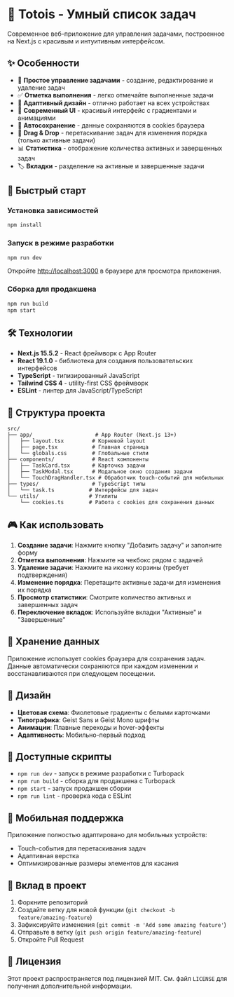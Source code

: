 # 📝 Totois - Умный список задач

Современное веб-приложение для управления задачами, построенное на Next.js с красивым и интуитивным интерфейсом.

## ✨ Особенности

- 🎯 **Простое управление задачами** - создание, редактирование и удаление задач
- ✅ **Отметка выполнения** - легко отмечайте выполненные задачи
- 📱 **Адаптивный дизайн** - отлично работает на всех устройствах
- 🎨 **Современный UI** - красивый интерфейс с градиентами и анимациями
- 💾 **Автосохранение** - данные сохраняются в cookies браузера
- 🔄 **Drag & Drop** - перетаскивание задач для изменения порядка (только активные задачи)
- 📊 **Статистика** - отображение количества активных и завершенных задач
- 🏷️ **Вкладки** - разделение на активные и завершенные задачи

## 🚀 Быстрый старт

### Установка зависимостей

```bash
npm install
```

### Запуск в режиме разработки

```bash
npm run dev
```

Откройте [http://localhost:3000](http://localhost:3000) в браузере для просмотра приложения.

### Сборка для продакшена

```bash
npm run build
npm start
```

## 🛠️ Технологии

- **Next.js 15.5.2** - React фреймворк с App Router
- **React 19.1.0** - библиотека для создания пользовательских интерфейсов
- **TypeScript** - типизированный JavaScript
- **Tailwind CSS 4** - utility-first CSS фреймворк
- **ESLint** - линтер для JavaScript/TypeScript

## 📁 Структура проекта

```
src/
├── app/                    # App Router (Next.js 13+)
│   ├── layout.tsx         # Корневой layout
│   ├── page.tsx           # Главная страница
│   └── globals.css        # Глобальные стили
├── components/            # React компоненты
│   ├── TaskCard.tsx       # Карточка задачи
│   ├── TaskModal.tsx      # Модальное окно создания задачи
│   └── TouchDragHandler.tsx # Обработчик touch-событий для мобильных
├── types/                 # TypeScript типы
│   └── task.ts           # Интерфейсы для задач
└── utils/                # Утилиты
    └── cookies.ts        # Работа с cookies для сохранения данных
```

## 🎮 Как использовать

1. **Создание задачи**: Нажмите кнопку "Добавить задачу" и заполните форму
2. **Отметка выполнения**: Нажмите на чекбокс рядом с задачей
3. **Удаление задачи**: Нажмите на иконку корзины (требует подтверждения)
4. **Изменение порядка**: Перетащите активные задачи для изменения их порядка
5. **Просмотр статистики**: Смотрите количество активных и завершенных задач
6. **Переключение вкладок**: Используйте вкладки "Активные" и "Завершенные"

## 💾 Хранение данных

Приложение использует cookies браузера для сохранения задач. Данные автоматически сохраняются при каждом изменении и восстанавливаются при следующем посещении.

## 🎨 Дизайн

- **Цветовая схема**: Фиолетовые градиенты с белыми карточками
- **Типографика**: Geist Sans и Geist Mono шрифты
- **Анимации**: Плавные переходы и hover-эффекты
- **Адаптивность**: Мобильно-первый подход

## 🔧 Доступные скрипты

- `npm run dev` - запуск в режиме разработки с Turbopack
- `npm run build` - сборка для продакшена с Turbopack
- `npm start` - запуск продакшен сборки
- `npm run lint` - проверка кода с ESLint

## 📱 Мобильная поддержка

Приложение полностью адаптировано для мобильных устройств:
- Touch-события для перетаскивания задач
- Адаптивная верстка
- Оптимизированные размеры элементов для касания

## 🤝 Вклад в проект

1. Форкните репозиторий
2. Создайте ветку для новой функции (`git checkout -b feature/amazing-feature`)
3. Зафиксируйте изменения (`git commit -m 'Add some amazing feature'`)
4. Отправьте в ветку (`git push origin feature/amazing-feature`)
5. Откройте Pull Request

## 📄 Лицензия

Этот проект распространяется под лицензией MIT. См. файл `LICENSE` для получения дополнительной информации.
